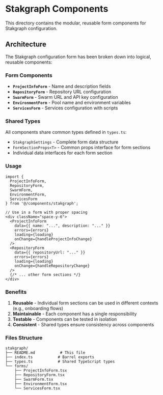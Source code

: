 # Stakgraph Components

This directory contains the modular, reusable form components for Stakgraph configuration.

## Architecture

The Stakgraph configuration form has been broken down into logical, reusable components:

### Form Components

- **`ProjectInfoForm`** - Name and description fields
- **`RepositoryForm`** - Repository URL configuration
- **`SwarmForm`** - Swarm URL and API key configuration
- **`EnvironmentForm`** - Pool name and environment variables
- **`ServicesForm`** - Services configuration with scripts

### Shared Types

All components share common types defined in `types.ts`:

- `StakgraphSettings` - Complete form data structure
- `FormSectionProps<T>` - Common props interface for form sections
- Individual data interfaces for each form section

### Usage

```tsx
import {
  ProjectInfoForm,
  RepositoryForm,
  SwarmForm,
  EnvironmentForm,
  ServicesForm
} from '@/components/stakgraph';

// Use in a form with proper spacing
<div className="space-y-6">
  <ProjectInfoForm
    data={{ name: "...", description: "..." }}
    errors={errors}
    loading={loading}
    onChange={handleProjectInfoChange}
  />
  <RepositoryForm
    data={{ repositoryUrl: "..." }}
    errors={errors}
    loading={loading}
    onChange={handleRepositoryChange}
  />
  {/* ... other form sections */}
</div>
```

### Benefits

1. **Reusable** - Individual form sections can be used in different contexts (e.g., onboarding flows)
2. **Maintainable** - Each component has a single responsibility
3. **Testable** - Components can be tested in isolation
4. **Consistent** - Shared types ensure consistency across components

### Files Structure

```
stakgraph/
├── README.md           # This file
├── index.ts           # Barrel exports
├── types.ts           # Shared TypeScript types
└── forms/
    ├── ProjectInfoForm.tsx
    ├── RepositoryForm.tsx
    ├── SwarmForm.tsx
    ├── EnvironmentForm.tsx
    └── ServicesForm.tsx
``` 